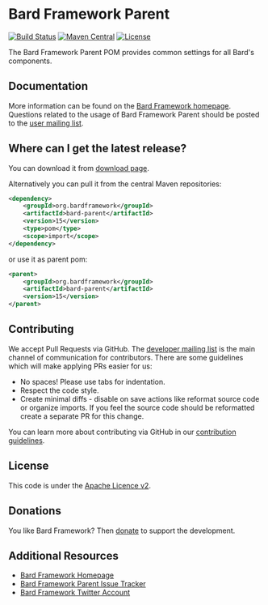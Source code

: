 Bard Framework Parent
===================

[![Build Status][ci-badge]][ci]
[![Maven Central][maven-badge]][maven]
[![License][license-badge]][license]

The Bard Framework Parent POM provides common settings for all Bard's components.

Documentation
-------------

More information can be found on the [Bard Framework homepage][homepage].
Questions related to the usage of Bard Framework Parent should be posted to the [user mailing list][mails].

Where can I get the latest release?
-----------------------------------
You can download it from [download page][download].

Alternatively you can pull it from the central Maven repositories:

```xml
<dependency>
    <groupId>org.bardframework</groupId>
    <artifactId>bard-parent</artifactId>
    <version>15</version>
    <type>pom</type>
    <scope>import</scope>
</dependency>
```

or use it as parent pom:

```xml
<parent>
    <groupId>org.bardframework</groupId>
    <artifactId>bard-parent</artifactId>
    <version>15</version>
</parent>
```

Contributing
------------

We accept Pull Requests via GitHub. The [developer mailing list][mails] is the main channel of communication for
contributors.
There are some guidelines which will make applying PRs easier for us:

+ No spaces! Please use tabs for indentation.
+ Respect the code style.
+ Create minimal diffs - disable on save actions like reformat source code or organize imports. If you feel the source
  code should be reformatted create a separate PR for this change.

You can learn more about contributing via GitHub in our [contribution guidelines](CONTRIBUTING.md).

License
-------
This code is under the [Apache Licence v2][license].

Donations
---------
You like Bard Framework? Then [donate][donate] to support the development.

Additional Resources
--------------------

+ [Bard Framework Homepage][homepage]
+ [Bard Framework Parent Issue Tracker][issues]
+ [Bard Framework Twitter Account][twitter]

[ci]:https://travis-ci.org/bardframework/bard-parent

[ci-badge]:https://travis-ci.org/bardframework/bard-parent.svg

[donate]:https://bardframework.org/donate

[download]:https://repo1.maven.org/maven2/org/bardframework/bard-parent

[homepage]:https://bardframework.org

[issues]:https://github.com/bardframework/bard-parent/issues

[license]:http://www.apache.org/licenses/LICENSE-2.0

[license-badge]:http://img.shields.io/:license-apache-blue.svg

[mails]:https://bardframework.org/mails-list.html

[maven]:https://maven-badges.herokuapp.com/maven-central/org.bardframework/bard-parent

[maven-badge]:https://maven-badges.herokuapp.com/maven-central/org.bardframework/bard-parent/badge.svg

[twitter]:https://twitter.com/BardFramework
